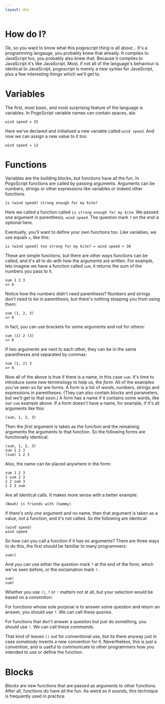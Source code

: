 ```yaml
---
layout: doc
---
```


# How do I?

Ok, so you want to know what this pogoscript thing is all about… It's a programming langauge, you probably knew that already. It compiles to JavaScript too, you probably also knew that. Because it compiles to JavaScript it's like JavaScript. Most, if not all of the language's behaviour is identical to JavaScript, pogoscript is merely a new syntax for JavaScript, plus a few interesting things which we'll get to.

# Variables

The first, most basic, and most surprising feature of the language is variables. In PogoScript variable names can contain spaces, ala:

	wind speed = 25

Here we've declared and initialised a new variable called `wind speed`. And now we can assign a new value to it too:

	wind speed = 13

# Functions

Variables are the building blocks, but functions have all the fun. In PogoScript functions are called by passing arguments. Arguments can be numbers, strings or other expressions like variables or indeed other functions.

	is (wind speed) strong enough for my kite?

Here we called a function called `is strong enough for my kite`. We passed one argument in parenthesis, `wind speed`. The question mark `?` on the end is optional here.

Eventually, you'll want to define your own functions too. Like variables, we use equals `=`, like this:

	is (wind speed) too strong for my kite? = wind speed > 30

These are simple functions, but there are other ways functions can be called, and it's all to do with how the arguments are written. For example, lets imagine we have a function called `sum`, it returns the sum of the numbers you pass to it.

	sum 1 2 3
	=> 6

Notice how the numbers didn't need parenthesis? Numbers and strings don't need to be in parenthesis, but there's nothing stopping you from using them:

	sum (1, 2, 3)
	=> 6

In fact, you can use brackets for some arguments and not for others:

	sum (1) 2 (3)
	=> 6

If two arguments are next to each other, they can be in the same parantheses and separated by commas:

	sum (1, 2) 3
	=> 6

Now all of the above is true if there is a name, in this case `sum`. It's time to introduce some new terminology to help us, the *form*. All of the examples you've seen so far are forms. A form is a list of words, numbers, strings and expressions in parentheses. (They can also contain blocks and parameters, but we'll get to that soon.) A form has a name if it contains some words, like our `sum` example above. If a form doesn't have a name, for example, if it's all arguments like this:

	(sum, 1, 2, 3)

Then the *first* argument is taken as the function and the remaining arguments the arguments to that function. So the following forms are functionally identical:

	(sum, 1, 2, 3)
	sum 1 2 3
	(sum) 1 2 3

Also, the name can be placed anywhere in the form:

	sum 1 2 3
	1 sum 2 3
	1 2 sum 3
	1 2 3 sum

Are all identical calls. It makes more sense with a better example:

	(Noah) is friends with (Sammy)

If there's only *one* argument and no name, then that argument is taken as a value, not a function, and it's not called. So the following are identical:

	(wind speed)
	wind speed

So how can you call a function if it has no arguments? There are three ways to do this, the first should be familiar to many programmers:

	sum()

And you can use either the question mark `?` at the end of the form, which we've seen before, or the exclamation mark `!`.

	sum!
	sum?

Whether you use `()`, `?` or `!` matters not at all, but your selection would be based on a convention:

For functions whose sole purpose is to answer some question and return an answer, you should use `?`. We can call these *queries*.

For functions that don't answer a question but just do something, you should use `!`. We can call these *commands*.

That kind of leaves `()` out for conventional use, but its there anyway just in case somebody invents a new convention for it. Nevertheless, this is just a convention, and is useful to communicate to other programmers how you intended to use or define the function.

# Blocks

*Blocks* are new functions that are passed as arguments to other functions. After all, functions do have all the fun. As weird as it sounds, this technique is frequently used in practice.